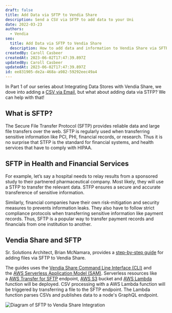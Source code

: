 ```yaml
---
draft: false
title: Add Data via SFTP to Vendia Share
description: Send a CSV via SFTP to add data to your Uni
date: 2022-03-23
authors:
  - Vendia
seo:
  title: Add Data via SFTP to Vendia Share
  description: How to add data and information to Vendia Share via SFTP
createdBy: Caroll Casbeer
createdAt: 2023-06-02T17:47:39.897Z
updatedBy: Caroll Casbeer
updatedAt: 2023-06-02T17:47:39.897Z
id: ee831905-de2a-468a-a982-59292eec49a4
---
```


In Part 1 of our series about Integrating Data Stores with Vendia Share, we dove into adding a [CSV via Email](https://www.vendia.com/blog/add-csv-to-vendia-share), but what about adding data via STFP? We can help with that!

## What is SFTP?

The Secure File Transfer Protocol (SFTP) provides reliable data and large file transfers over the web. SFTP is regularly used when transferring sensitive information like PCI, PHI, financial records, or research. Thus it is no surprise that STFP is the standard for financial systems, and health services that have to comply with HIPAA.

## SFTP in Health and Financial Services

For example, let’s say a hospital needs to relay results from a sponsored study to their partnered pharmaceutical company. Most likely, they will use a STFP to transfer the relevant data. STFP ensures a secure and accurate transference of sensitive information.

Similarly, financial companies have their own risk-mitigation and security measures to prevents information leaks. They also have to follow strict compliance protocols when transferring sensitive information like payment records. Thus, SFTP is a popular way to transfer payment records and financials from one institution to another.

## Vendia Share and SFTP

Sr. Solutions Architect, Brian McNamara, provides a [step-by-step guide](https://github.com/vendia/examples/tree/main/integrations/files/sftp-to-share) for adding files via SFTP to Vendia Share.

The guides uses the [Vendia Share Command Line Interface (CLI)](https://vendia.com/docs/share/cli) and the [AWS Serverless Application Model (SAM)](https://docs.aws.amazon.com/serverless-application-model/latest/developerguide/what-is-sam.html). Serverless resources like a [AWS Transfer for SFTP](https://aws.amazon.com/aws-transfer-family/) endpoint, [AWS S3](https://aws.amazon.com/s3/) bucket and [AWS Lambda](https://aws.amazon.com/lambda/) function will be deployed. CSV processing with a AWS Lambda function will be triggered by transferring a file to the SFTP endpoint. The Lambda function parses CSVs and publishes data to a node's GraphQL endpoint.

![Diagram of SFTP to Vendia Share Integration](https://d24nhiikxn5jns.cloudfront.net/optimized/user-images.githubusercontent.com..113389580..192360015-4de95582-d3fb-46db-9679-f5b0c6091880.png)